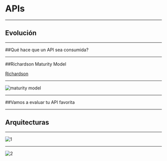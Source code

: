 # APIs

---

## Evolución

---

##Qué hace que un API sea consumida?

---

##Richardson Maturity Model

[Richardson](https://martinfowler.com/articles/richardsonMaturityModel.html)

---

![maturity model](https://martinfowler.com/articles/images/richardsonMaturityModel/overview.png)

---

##Vamos a evaluar tu API favorita

---

## Arquitecturas

---

![1](https://upload.wikimedia.org/wikipedia/commons/7/77/Wiki_arch.png)

---

![2](https://upload.wikimedia.org/wikipedia/commons/5/5f/Architecture-MedRecs.png)

